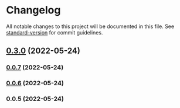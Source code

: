 # Changelog

All notable changes to this project will be documented in this file. See [standard-version](https://github.com/conventional-changelog/standard-version) for commit guidelines.

## [0.3.0](https://github.com/TyIsI/express-middleware-module-loader/compare/v0.0.6...v0.3.0) (2022-05-24)

### [0.0.7](https://github.com/TyIsI/express-middleware-module-loader/compare/v0.0.6...v0.0.7) (2022-05-24)

### [0.0.6](https://github.com/TyIsI/express-middleware-module-loader/compare/v0.0.5...v0.0.6) (2022-05-24)

### 0.0.5 (2022-05-24)
